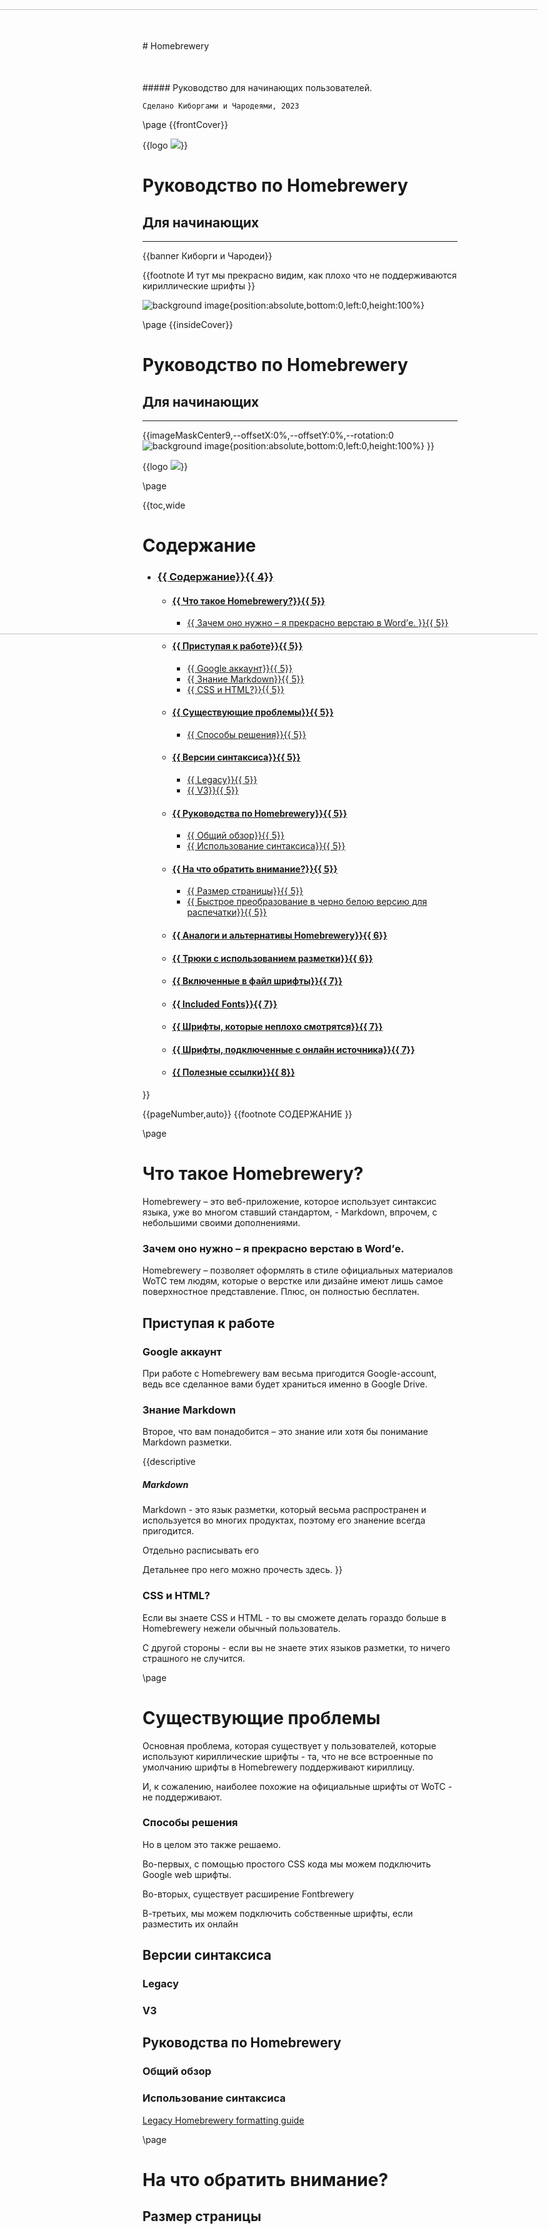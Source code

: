 <style>
  .phb#p1{ text-align:center; }
  .phb#p1:after{ display:none; }
</style>
<style>
    #p1.page h1{
        color: ;
	  		font-family: 'cormorant scc';
  			font-size: 70px;
				color: White;
    }
</style>
<style>
    #p1.phb h5{
        color: white;
    }
</style>

<img src='https://i.imgur.com/BjjBtUZ.png' style='position:absolute; top:450px; left: -100px; width: 1000px' />

<div style='margin-top:450px;'># Homebrewery </div>

<div style='margin-top:50px'  class='wide'>##### Руководство для начинающих пользователей.
</div>

```
Сделано Киборгами и Чародеями, 2023
```

\page
{{frontCover}}

{{logo ![](/assets/naturalCritLogoRed.svg)}}

# Руководство по Homebrewery

## Для начинающих

---

{{banner Киборги и Чародеи}}

{{footnote
  И тут мы прекрасно видим, как плохо что не поддерживаются кириллические шрифты
}}

![background image](https://i.imgur.com/IwHRrbF.jpg){position:absolute,bottom:0,left:0,height:100%}

\page
{{insideCover}}

# Руководство по Homebrewery

## Для начинающих

---

{{imageMaskCenter9,--offsetX:0%,--offsetY:0%,--rotation:0
  ![background image](https://i.imgur.com/IsfUnFR.jpg){position:absolute,bottom:0,left:0,height:100%}
}}

{{logo ![](/assets/naturalCritLogoRed.svg)}}

\page

{{toc,wide

# Содержание

- ### [{{ Содержание}}{{ 4}}](#p4)
  - #### [{{ Что такое Homebrewery?}}{{ 5}}](#p5)
    - [{{ Зачем оно нужно – я прекрасно верстаю в Word’е. }}{{ 5}}](#p5)
  - #### [{{ Приступая к работе}}{{ 5}}](#p5)
    - [{{ Google аккаунт}}{{ 5}}](#p5)
    - [{{ Знание Markdown}}{{ 5}}](#p5)
    - [{{ CSS и HTML?}}{{ 5}}](#p5)
  - #### [{{ Существующие проблемы}}{{ 5}}](#p5)
    - [{{ Способы решения}}{{ 5}}](#p5)
  - #### [{{ Версии синтаксиса}}{{ 5}}](#p5)
    - [{{ Legacy}}{{ 5}}](#p5)
    - [{{ V3}}{{ 5}}](#p5)
  - #### [{{ Руководства по Homebrewery}}{{ 5}}](#p5)
    - [{{ Общий обзор}}{{ 5}}](#p5)
    - [{{ Использование синтаксиса}}{{ 5}}](#p5)
  - #### [{{ На что обратить внимание?}}{{ 5}}](#p5)
    - [{{ Размер страницы}}{{ 5}}](#p5)
    - [{{ Быстрое преобразование в черно белою версию для распечатки}}{{ 5}}](#p5)
  - #### [{{ Аналоги и альтернативы Homebrewery}}{{ 6}}](#p6)
  - #### [{{ Трюки с использованием разметки}}{{ 6}}](#p6)
  - #### [{{ Включенные в файл шрифты}}{{ 7}}](#p7)
  - #### [{{ Included Fonts}}{{ 7}}](#p7)
  - #### [{{ Шрифты, которые неплохо смотрятся}}{{ 7}}](#p7)
  - #### [{{ Шрифты, подключенные с онлайн источника}}{{ 7}}](#p7)
  - #### [{{ Полезные ссылки}}{{ 8}}](#p8)

}}

{{pageNumber,auto}}
{{footnote СОДЕРЖАНИЕ }}

\page

# Что такое Homebrewery?

Homebrewery – это веб-приложение, которое использует синтаксис языка, уже во многом ставший стандартом, - Markdown, впрочем, с небольшими своими дополнениями.

### Зачем оно нужно – я прекрасно верстаю в Word’е.

Homebrewery – позволяет оформлять в стиле официальных материалов WoTC тем людям, которые о верстке или дизайне имеют лишь самое поверхностное представление.
Плюс, он полностью бесплатен.

## Приступая к работе

### Google аккаунт

При работе с Homebrewery вам весьма пригодится Google-account, ведь все сделанное вами будет храниться именно в Google Drive.

### Знание Markdown

Второе, что вам понадобится – это знание или хотя бы понимание Markdown разметки.

{{descriptive

##### Markdown

Markdown - это язык разметки, который весьма распространен и используется во многих продуктах, поэтому его знанение всегда пригодится.

Отдельно расписывать его

Детальнее про него можно прочесть здесь.
}}

### CSS и HTML?

Если вы знаете CSS и HTML - то вы сможете делать гораздо больше в Homebrewery нежели обычный пользователь.

С другой стороны - если вы не знаете этих языков разметки, то ничего страшного не случится.

\page

# Существующие проблемы

Основная проблема, которая существует у пользователей, которые используют кириллические шрифты - та, что не все встроенные по умолчанию шрифты в Homebrewery поддерживают кириллицу.

И, к сожалению, наиболее похожие на официальные шрифты от WoTC - не поддерживают.

### Способы решения

Но в целом это также решаемо.

Во-первых, с помощью простого CSS кода мы можем подключить Google web шрифты.

Во-вторых, существует расширение Fontbrewery

В-третьих, мы можем подключить собственные шрифты, если разместить их онлайн

## Версии синтаксиса

### Legacy

### V3

## Руководства по Homebrewery

### Общий обзор

### Использование синтаксиса

[Legacy Homebrewery formatting guide](https://homebrewery.naturalcrit.com/share/1C7IMODarmQaHE8kL0qrt8ZvpxpC2hBuvZkW6dOmiyrI3)

\page

# На что обратить внимание?

## Размер страницы

По умолчанию, используется стандарт применяемый в Америке - Letter, а его размер отличается от принятого у нас A4.

С другой стороны, это легко поправить небольшим фрагментом CSS кода

## Быстрое преобразование в черно белою версию для распечатки

С другой стороны, это легко поправить небольшим фрагментом CSS кода

## Таблицы

\page

## Аналоги и альтернативы Homebrewery

### GMBinder

Основным конкурт

### Microsoft Word

### Google Docs

### Affinity

### Indesign

\column

## Трюки с использованием разметки

### Размер страницы

### Печатные карточки

{{pageNumber,auto}}
{{footnote 1 | Основы }}
\page

# Шрифты

## Включенные в файл шрифты

- {{os Open Sans Проверка шрифта}}
- {{cb CodeBold Проверка шрифта}}
- {{cl CodeLight Проверка шрифта}}
- {{ss ScalySansRemake Проверка шрифта}}
- {{bs BookSanityRemake Проверка шрифта}}
- {{mj MrEavesRemakeПроверка шрифта}}
- {{sb SolberaImitationRemake Проверка шрифта}}
- {{sssc ScalySansSmallCapsRemake Проверка шрифта}}
- {{wt WalterTurncoat Проверка шрифта}}
- {{la Lato Проверка шрифта}}
- {{cr Courier Проверка шрифта}}
- {{font-family:"Philosopher" Philosopher}}}
- {{font-family:"Cormorant" Cormorannt какой то текст}}}

## Included Fonts

- <span class='os'>Open Sans</span>
- <span class='cb'>CodeBold</span>
- <span class='cl'>CodeLight</span>
- <span class='sss'>ScalySans</span>
- <span class='bso'>BookSanity</span>
- <span class='mj'>MrJeeves</span>
- <span class='sby'>Solberry</span>
- <span class='sssco'>ScalySansSmallCaps</span>
- <span class='hv'>Helvetica</span>
- <span class='ar'>Arial</span>
- <span class='bz'>Barazhad</span>
<!-- - <span class='bz'>Barazhad</span> -->

## Шрифты, которые неплохо смотрятся

Allegreya

Cormorant

Philosopher

Lato

Lora

Merriwether

Cambria

## Шрифты, подключенные с онлайн источника

5e cyrillic

{{pageNumber,auto}}
{{footnote 2 | Поддерживаемые шрифты }}
\page

# Полезные ссылки

[Киборги и Чародеи]()

[Підземелля та Дракони в Україні]()

[Legacy Homebrewery Formatting Guide](https://homebrewery.naturalcrit.com/share/1C7IMODarmQaHE8kL0qrt8ZvpxpC2hBuvZkW6dOmiyrI3)

[V3 Homebrewery Formatting Guide](https://homebrewery.naturalcrit.com/share/1C7IMODarmQaHE8kL0qrt8ZvpxpC2hBuvZkW6dOmiyrI3)

https://homebrewery.naturalcrit.com/share/Vx4NZ9LVXpKz

https://homebrewery.naturalcrit.com/share/i1_uGvBjQXuI

https://github.com/G-Ambatte/GMBinder-Homebrewery-Converter

{{pageNumber,auto}}
{{footnote 3 | Полезные ссылки }}

\page

{{backCover}}

# Руководство по Homebrewery

Homebrewery - это очень мощный инструмент, который использует всю мощь современных позволяет оформлять

---

Для использования с любой ролевой системой

![background image](https://i.imgur.com/MJ4YHu7.jpg){position:absolute,bottom:0,left:0,height:100%}

{{logo
![](/assets/naturalCritLogoWhite.svg)

}}

\page

## Class Features

As a haberdasher, you gain the following class features

#### Hit Points

**Hit Dice:** :: 1d12 per haberdasher level
**Hit Points at 1st Level:** :: 12 + your Constitution modifier
**Hit Points at Higher Levels:** :: 1d12 (or 7) + your Constitution modifier per haberdasher level after 1st

#### Proficiencies

**Armor:** :: Heavy armor, Medium armor
**Weapons:** :: Simple weapons
**Tools:** :: None

**Saving Throws:** :: Constitution, Charisma
**Skills:** :: Choose two from Sleight of Hand, Investigation, Religion, Medicine, Nature

#### Spellcasting Ability

{{text-align:center
**Spell save DC**:: = 6 + your proficiency bonus + your Wisdom modifier

**Spell attack modifier**:: = your proficiency bonus + your Wisdom modifier
}}

#### Equipment

You start with the following equipment, in addition to the equipment granted by your background:

- _(a)_ a martial weapon and a shield or _(b)_ two martial weapons
- _(a)_ five javelins or _(b)_ any simple melee weapon
- 1 button\page

\page

![](https://api.qrserver.com/v1/create-qr-code/?data=https://homebrewery.naturalcrit.com/share/7j4Lg5OpdD5G&size=100x100) {width:100px;mix-blend-mode:multiply}

!!

{{classTable,frame,decoration,wide

##### The Ackerman

| Level | Proficiency | Features | Cantrips | Spells | --- Spell Slots Per Spell Level ---|||||||||
| ^| Bonus ^| ^| Known ^| Known ^|1st |2nd |3rd |4th |5th |6th |7th |8th |9th |
|:-----:|:-----------:|:-------------|:--------:|:------:|:--:|:--:|:--:|:--:|:--:|:--:|:--:|:--:|:--:|
| 1st | +2 | Nuclear Biochemistry | 3 | 1 | 2 | — | — | — | — | — | — | — | — |
| 2nd | +2 | Orbital Gravedigger | 4 | 2 | 4 | — | — | — | — | — | — | — | — |
| 3rd | +2 | Immunological Cultist | 5 | 2 | 4 | — | — | — | — | — | — | — | — |
| 4th | +2 | Police Necromancer | 6 | 3 | 4 | — | — | — | — | — | — | — | — |
| 5th | +3 | Phased Linguist | 7 | 3 | 4 | — | — | — | — | — | — | — | — |
| 6th | +3 | Genetic Banishing | 8 | 4 | 4 | — | — | — | — | — | — | — | — |
| 7th | +3 | Genetic Banishing | 9 | 5 | 4 | 2 | — | — | — | — | — | — | — |
| 8th | +3 | Ritual Astronomy | 10 | 6 | 4 | 3 | — | — | — | — | — | — | — |
| 9th | +4 | Spiritual Illusionism | 10 | 6 | 4 | 3 | — | — | — | — | — | — | — |
| 10th | +4 | Immunological Cultist | 10 | 7 | 4 | 3 | 2 | — | — | — | — | — | — |
| 11th | +4 | Orbital Gravedigger | 10 | 7 | 4 | 3 | 3 | — | — | — | — | — | — |
| 12th | +4 | Spell Analyst | 11 | 8 | 4 | 3 | 3 | 1 | — | — | — | — | — |
| 13th | +5 | Malefic Chemist | 11 | 9 | 4 | 3 | 3 | 1 | — | — | — | — | — |
| 14th | +5 | Hermetic Geography | 11 | 9 | 4 | 3 | 3 | 3 | — | — | — | — | — |
| 15th | +5 | Gunslinger Corruptor | 11 | 10 | 4 | 3 | 3 | 3 | — | — | — | — | — |
| 16th | +5 | Pharmaceutical Outlaw | 12 | 10 | 4 | 3 | 3 | 3 | — | — | — | — | — |
| 17th | +6 | Civil Divination | 12 | 10 | 4 | 3 | 3 | 3 | 2 | — | — | — | — |
| 18th | +6 | Genetic Banishing | 12 | 10 | 4 | 3 | 3 | 3 | 3 | 1 | — | — | — |
| 19th | +6 | Malefic Chemist | 12 | 11 | 4 | 3 | 3 | 3 | 3 | 2 | 1 | — | — |
| 20th | +6 | Gunslinger Corruptor | 13 | 11 | 4 | 3 | 3 | 3 | 3 | 2 | 1 | — | — |
}}

{{classTable,wide

##### The Manicurist

| Level | Proficiency | Features | Cantrips | Spells | --- Spell Slots Per Spell Level ---|||||||||
| ^| Bonus ^| ^| Known ^| Known ^|1st |2nd |3rd |4th |5th |6th |7th |8th |9th |
|:-----:|:-----------:|:-------------|:--------:|:------:|:--:|:--:|:--:|:--:|:--:|:--:|:--:|:--:|:--:|
| 1st | +2 | Astrological Botany | 3 | 1 | 2 | — | — | — | — | — | — | — | — |
| 2nd | +2 | Malefic Chemist | 4 | 2 | 4 | — | — | — | — | — | — | — | — |
| 3rd | +2 | Ritual Astronomy | 5 | 3 | 4 | 1 | — | — | — | — | — | — | — |
| 4th | +2 | Divinatory Mineralogy | 5 | 4 | 4 | 2 | — | — | — | — | — | — | — |
| 5th | +3 | Biochemical Sorcery | 6 | 4 | 4 | 2 | — | — | — | — | — | — | — |
| 6th | +3 | Seismological Alchemy | 6 | 5 | 4 | 3 | — | — | — | — | — | — | — |
| 7th | +3 | Seismological Alchemy | 7 | 6 | 4 | 3 | 2 | — | — | — | — | — | — |
| 8th | +3 | Hermetic Geography | 8 | 6 | 4 | 3 | 3 | — | — | — | — | — | — |
| 9th | +4 | Plasma Gunslinger | 9 | 7 | 4 | 3 | 3 | 2 | — | — | — | — | — |
| 10th | +4 | Biochemical Sorcery | 10 | 7 | 4 | 3 | 3 | 3 | 1 | — | — | — | — |
| 11th | +4 | Exo Interfacer | 10 | 8 | 4 | 3 | 3 | 3 | 2 | — | — | — | — |
| 12th | +4 | Pharmaceutical Outlaw | 10 | 9 | 4 | 3 | 3 | 3 | 2 | — | — | — | — |
| 13th | +5 | Nuclear Biochemistry | 11 | 9 | 4 | 3 | 3 | 3 | 3 | 1 | — | — | — |
| 14th | +5 | Genetic Banishing | 12 | 10 | 4 | 3 | 3 | 3 | 3 | 2 | 1 | — | — |
| 15th | +5 | Consecrated Augury | 13 | 10 | 4 | 3 | 3 | 3 | 3 | 2 | 2 | — | — |
| 16th | +5 | Police Necromancer | 14 | 11 | 4 | 3 | 3 | 3 | 3 | 2 | 2 | — | — |
| 17th | +6 | Torque Interfacer | 14 | 12 | 4 | 3 | 3 | 3 | 3 | 2 | 2 | 1 | — |
| 18th | +6 | Spiritual Illusionism | 15 | 12 | 4 | 3 | 3 | 3 | 3 | 2 | 2 | 1 | 1 |
| 19th | +6 | Malefic Chemist | 15 | 12 | 4 | 3 | 3 | 3 | 3 | 2 | 2 | 1 | 1 |
| 20th | +6 | Malefic Chemist | 15 | 12 | 4 | 3 | 3 | 3 | 3 | 2 | 2 | 1 | 1 |
}}

\page

{{wide

##### Weapons

| Name                    | Cost  | Damage          |  Weight | Properties |
| :---------------------- | :---: | :-------------- | ------: | :--------- |
| _Simple Melee Weapons_  |       |                 |         |            |
| &emsp; Club             | 1 sp  | 1d4 bludgeoning |   2 lb. | Light      |
| &emsp; Dagger           | 2 gp  | 1d4 piercing    |   1 lb. | Finesse    |
| &emsp; Spear            | 1 gp  | 1d6 piercing    |   3 lb. | Thrown     |
| _Simple Ranged Weapons_ |       |                 |         |            |
| &emsp; Dart             | 5 cp  | 1d4 piercig     | 1/4 lb. | Finesse    |
| &emsp; Shortbow         | 25 gp | 1d6 piercing    |   2 lb. | Ammunition |
| &emsp; Sling            | 1 sp  | 1d4 bludgeoning | &mdash; | Ammunition |

}}

{{classTable,decoration,frame

##### The Fishmonger

| Level | Proficiency Bonus | Features              | Spell Analyst |
| :---: | :---------------: | :-------------------- | :-----------: |
|  1st  |        +2         | Statistical Occultism |      +1       |
|  2nd  |        +2         | Spell Analyst         |      +1       |
|  3rd  |        +2         | Divinatory Mineralogy |      +2       |
|  4th  |        +2         | Sixgun Poisoner       |      +2       |
|  5th  |        +3         | Divinatory Mineralogy |      +2       |
|  6th  |        +3         | Spell Analyst         |      +2       |
|  7th  |        +3         | Gunslinger Corruptor  |      +2       |
|  8th  |        +3         | Plasma Gunslinger     |      +2       |
|  9th  |        +4         | Hermetic Geography    |      +3       |
| 10th  |        +4         | Phased Linguist       |      +4       |
| 11th  |        +4         | Consecrated Augury    |      +5       |
| 12th  |        +4         | Gunpowder Torturer    |      +5       |
| 13th  |        +5         | Sixgun Poisoner       |      +6       |
| 14th  |        +5         | Consecrated Augury    |      +7       |
| 15th  |        +5         | Ritual Astronomy      |      +8       |
| 16th  |        +5         | Torque Interfacer     |      +8       |
| 17th  |        +6         | Exo Interfacer        |      +8       |
| 18th  |        +6         | Divinatory Mineralogy |      +8       |
| 19th  |        +6         | Mathematical Pharmacy |      +9       |
| 20th  |        +6         | Pharmaceutical Outlaw |      +9       |

}}

\column

{{classTable,frame

##### Netrunner Spellcasting

| Class | Cantrips | Spells |--- Spells Slots per Spell Level ---||||
| Level ^| Known ^| Known ^| 1st | 2nd | 3rd | 4th |
|:------:|:--------:|:-------:|:-------:|:-------:|:-------:|:-------:|
| 1st | 3 | 1 | 2 | — | — | — |
| 2nd | 4 | 2 | 3 | — | — | — |
| 3rd | 5 | 2 | 4 | — | — | — |
| 4th | 5 | 3 | 4 | 1 | — | — |
| 5th | 6 | 4 | 4 | 1 | — | — |
| 6th | 7 | 5 | 4 | 2 | — | — |
| 7th | 7 | 6 | 4 | 3 | — | — |
| 8th | 7 | 7 | 4 | 3 | 1 | — |
| 9th | 7 | 7 | 4 | 3 | 1 | — |
| 10th | 8 | 7 | 4 | 3 | 2 | — |
| 11th | 9 | 7 | 4 | 3 | 2 | — |
| 12th | 9 | 8 | 4 | 3 | 3 | — |
| 13th | 9 | 9 | 4 | 3 | 3 | 1 |
| 14th | 9 | 10 | 4 | 3 | 3 | 2 |
| 15th | 10 | 10 | 4 | 3 | 3 | 3 |
| 16th | 11 | 11 | 4 | 3 | 3 | 3 |
| 17th | 11 | 11 | 4 | 3 | 3 | 3 |
| 18th | 12 | 11 | 4 | 3 | 3 | 3 |
| 19th | 13 | 11 | 4 | 3 | 3 | 3 |
| 20th | 13 | 11 | 4 | 3 | 3 | 3 |
}}

\page

##### Draconic Runes: Sample Alphabet

{{runeTable,wide,frame,font-family:Iokharic
| a | b | c | d | e | f | g | h | i | j | k | l | m |
|:-:|:-:|:-:|:-:|:-:|:-:|:-:|:-:|:-:|:-:|:-:|:-:|:-:|
| a | b | c | d | e | f | g | h | i | j | k | l | m |
:
| n | o | p | q | r | s | t | u | v | w | x | y | z |
|:-:|:-:|:-:|:-:|:-:|:-:|:-:|:-:|:-:|:-:|:-:|:-:|:-:|
| n | o | p | q | r | s | t | u | v | w | x | y | z |
}}

##### Elvish Runes: Sample Alphabet

{{runeTable,wide,frame,font-family:Rellanic
| a | b | c | d | e | f | g | h | i | j | k | l | m |
|:-:|:-:|:-:|:-:|:-:|:-:|:-:|:-:|:-:|:-:|:-:|:-:|:-:|
| a | b | c | d | e | f | g | h | i | j | k | l | m |
:
| n | o | p | q | r | s | t | u | v | w | x | y | z |
|:-:|:-:|:-:|:-:|:-:|:-:|:-:|:-:|:-:|:-:|:-:|:-:|:-:|
| n | o | p | q | r | s | t | u | v | w | x | y | z |
}}

##### Dwarvish Runes: Sample Alphabet

{{runeTable,wide,frame,font-family:Davek
| a | b | c | d | e | f | g | h | i | j | k | l | m |
|:-:|:-:|:-:|:-:|:-:|:-:|:-:|:-:|:-:|:-:|:-:|:-:|:-:|
| a | b | c | d | e | f | g | h | i | j | k | l | m |
:
| n | o | p | q | r | s | t | u | v | w | x | y | z |
|:-:|:-:|:-:|:-:|:-:|:-:|:-:|:-:|:-:|:-:|:-:|:-:|:-:|
| n | o | p | q | r | s | t | u | v | w | x | y | z |
}}

\page
{{monster,frame

## Gum Elemental

_Medium annoyance, depressed neutral_

---

**Armor Class** :: 18 (chain mail, shield)
**Hit Points** :: 47(1d4 + 5)
**Speed** :: 15ft.

---

|  STR   |  DEX   |  CON   |  INT   |   WIS   |  CHA   |
| :----: | :----: | :----: | :----: | :-----: | :----: |
| 1 (-4) | 6 (-2) | 2 (-4) | 8 (-1) | 15 (+3) | 5 (-2) |

---

**Condition Immunities** :: drunk, weak-kneed
**Senses** :: darkvision 60 ft., passive Perception 18
**Languages** :: Gibberish, Pottymouth
**Challenge** :: 8 (8213 XP)

---

**_Fowl Appearance._** While the creature remains motionless, it is indistinguishable from a normal chicken.
:
**_Onion Stench._** Any creatures within 5 feet of this thing develops an irrational craving for onion rings.
:
**_Big Jerk._** Whenever this creature makes an attack, it starts telling you how much cooler it is than you.
:
**_Big Jerk._** Whenever this creature makes an attack, it starts telling you how much cooler it is than you.
:
**_Full of Detergent._** This creature has swallowed an entire bottle of dish detergent and is actually having a pretty good time.

While walking near this creature, you must make a dexterity check or become "a soapy mess" for three hours, after which your skin will get all dry and itchy.

### Actions

**_Team Foot._** _Melee Weapon Attack:_ +4 to hit, reach 5ft., one target. _Hit_ 5 (1d6 + 2)
:
**_Team Foot._** _Melee Weapon Attack:_ +4 to hit, reach 5ft., one target. _Hit_ 5 (1d6 + 2)
}}

!!

{{monster,frame,wide

## All-devouring Gumdrop Wraith

_Medium guy, manic-depressive evil_

---

**Armor Class** :: 10 (chain mail, shield)
**Hit Points** :: 50(1d4 + 5)
**Speed** :: 19ft.

---

|   STR   |   DEX   |  CON   |   INT   |   WIS   |   CHA   |
| :-----: | :-----: | :----: | :-----: | :-----: | :-----: |
| 15 (+3) | 19 (+5) | 8 (-1) | 18 (+4) | 17 (+4) | 19 (+5) |

---

**Condition Immunities** :: swagged, groovy
**Senses** :: darkvision 60 ft., passive Perception 16
**Languages** :: None
**Challenge** :: 11 (5658 XP)

---

**_Onion Stench._** Any creatures within 5 feet of this thing develops an irrational craving for onion rings.
:
**_Pack Tactics._** These guys work together like peanut butter and jelly.
:
**_Pack Tactics._** These guys work together like peanut butter and jelly.
:
**_Sassiness._** When questioned, this creature will talk back instead of answering.
:
**_Full of Detergent._** This creature has swallowed an entire bottle of dish detergent and is actually having a pretty good time.

While walking near this creature, you must make a dexterity check or become "a soapy mess" for three hours, after which your skin will get all dry and itchy.

### Actions

**_Dual Throw._** _Melee Weapon Attack:_ +4 to hit, reach 5ft., one target. _Hit_ 5 (1d6 + 2)
:
**_Jumping Driver._** _Melee Weapon Attack:_ +4 to hit, reach 5ft., one target. _Hit_ 5 (1d6 + 2)
:
**_Crossface Suplex._** _Melee Weapon Attack:_ +4 to hit, reach 5ft., one target. _Hit_ 5 (1d6 + 2)
:
**_Super Hip Submission._** _Melee Weapon Attack:_ +4 to hit, reach 5ft., one target. _Hit_ 5 (1d6 + 2)
:
**_Team Foot._** _Melee Weapon Attack:_ +4 to hit, reach 5ft., one target. _Hit_ 5 (1d6 + 2)
:
**_Dual Throw._** _Melee Weapon Attack:_ +4 to hit, reach 5ft., one target. _Hit_ 5 (1d6 + 2)
}}
